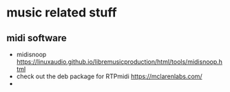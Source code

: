 # music related stuff

## midi software
- midisnoop https://linuxaudio.github.io/libremusicproduction/html/tools/midisnoop.html
- check out the deb package for RTPmidi https://mclarenlabs.com/
- 

